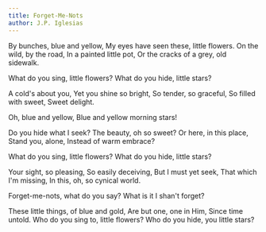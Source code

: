 ```yaml
---
title: Forget-Me-Nots
author: J.P. Iglesias
---
```


By bunches, blue and yellow,
My eyes have seen these, little flowers.
On the wild, by the road,
In a painted little pot,
Or the cracks of a grey, old sidewalk.

What do you sing, little flowers?
What do you hide, little stars?

A cold's about you,
Yet you shine so bright,
So tender, so graceful,
So filled with sweet,
Sweet delight.

Oh, blue and yellow,
Blue and yellow morning stars!

Do you hide what I seek?
The beauty, oh so sweet?
Or here, in this place,
Stand you, alone,
Instead of warm embrace?

What do you sing, little flowers?
What do you hide, little stars?

Your sight, so pleasing,
So easily deceiving,
But I must yet seek,
That which I'm missing,
In this, oh, so cynical world.

Forget-me-nots, what do you say?
What is it I shan't forget?

These little things, of blue and gold,
Are but one, one in Him,
Since time untold.
Who do you sing to, little flowers?
Who do you hide, you little stars?
